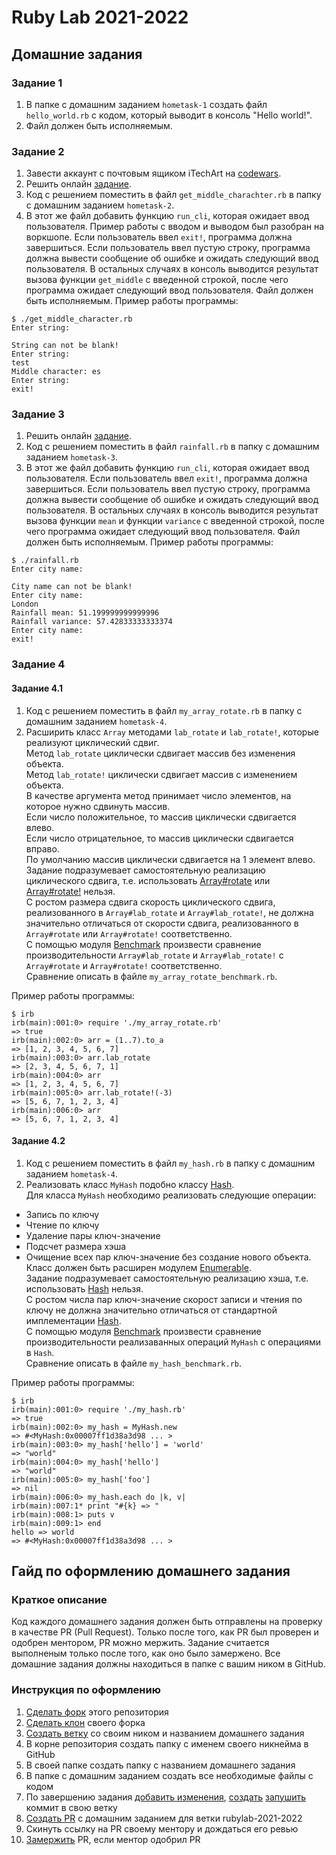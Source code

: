 # Ruby Lab 2021-2022

## Домашние задания
### Задание 1
1. В папке с домашним заданием `hometask-1` создать файл `hello_world.rb` с кодом, который выводит в консоль "Hello world!".
2. Файл должен быть исполняемым.

### Задание 2
1. Завести аккаунт с почтовым ящиком iTechArt на [codewars](https://www.codewars.com/).
2. Решить онлайн [задание](https://www.codewars.com/kata/56747fd5cb988479af000028/train/ruby).
3. Код с решением поместить в файл `get_middle_charachter.rb` в папку с домашним заданием `hometask-2`.
4. В этот же файл добавить функцию `run_cli`, которая ожидает ввод пользователя.
Пример работы с вводом и выводом был разобран на воркшопе.
Если пользователь ввел `exit!`, программа должна завершиться.
Если пользователь ввел пустую строку, программа должна вывести сообщение об ошибке и ожидать следующий ввод пользователя.
В остальных случаях в консоль выводится результат вызова функции `get_middle` c введенной строкой,
после чего программа ожидает следующий ввод пользователя.
Файл должен быть исполняемым.
Пример работы программы:
```
$ ./get_middle_character.rb
Enter string:

String can not be blank!
Enter string:
test
Middle character: es
Enter string:
exit!
```

### Задание 3
1. Решить онлайн [задание](https://www.codewars.com/kata/56a32dd6e4f4748cc3000006/train/ruby).
2. Код с решением поместить в файл `rainfall.rb` в папку с домашним заданием `hometask-3`.
3. В этот же файл добавить функцию `run_cli`, которая ожидает ввод пользователя.
Если пользователь ввел `exit!`, программа должна завершиться.
Если пользователь ввел пустую строку, программа должна вывести сообщение об ошибке и ожидать следующий ввод пользователя.
В остальных случаях в консоль выводится результат вызова функции `mean` и функции `variance` c введенной строкой,
после чего программа ожидает следующий ввод пользователя.
Файл должен быть исполняемым.
Пример работы программы:
```
$ ./rainfall.rb
Enter city name:

City name can not be blank!
Enter city name:
London
Rainfall mean: 51.199999999999996
Rainfall variance: 57.42833333333374
Enter city name:
exit!
```

### Задание 4
#### Задание 4.1
1. Код с решением поместить в файл `my_array_rotate.rb` в папку с домашним заданием `hometask-4`.
2. Рacширить класс `Array` методaми `lab_rotate` и `lab_rotate!`, которые реализуют циклический сдвиг.  
Метод `lab_rotate` циклически сдвигает массив без изменения объекта.  
Метод `lab_rotate!` циклически сдвигает массив c изменением объекта.  
В качестве аргумента метод принимает число элементов, на которое нужно сдвинуть массив.  
Если число положительное, то массив циклически сдвигается влево.  
Если число отрицательное, то массив циклически сдвигается вправо.  
По умолчанию массив циклически сдвигается на 1 элемент влево.  
Задание подразумевает самостоятельную реализацию циклического сдвига, т.е. использовать [Array#rotate](https://ruby-doc.org/core-3.0.2/Array.html#method-i-rotate) или [Array#rotate!](https://ruby-doc.org/core-3.0.2/Array.html#method-i-rotate-21) нельзя.  
C ростом размера сдвига скорость циклического сдвига, реализованного в `Array#lab_rotate` и `Array#lab_rotate!`, не должна значительно отличаться от скорости сдвига, реализованного в `Array#rotate` или `Array#rotate!` соответственно.  
С помощью модуля [Benchmark](https://ruby-doc.org/stdlib-2.5.3/libdoc/benchmark/rdoc/Benchmark.html) произвести сравнение производительности `Array#lab_rotate` и `Array#lab_rotate!` c `Array#rotate` и `Array#rotate!` соответственно.  
Сравнение описать в файле `my_array_rotate_benchmark.rb`.

Пример работы программы:
```
$ irb
irb(main):001:0> require './my_array_rotate.rb'
=> true
irb(main):002:0> arr = (1..7).to_a
=> [1, 2, 3, 4, 5, 6, 7]
irb(main):003:0> arr.lab_rotate
=> [2, 3, 4, 5, 6, 7, 1]
irb(main):004:0> arr
=> [1, 2, 3, 4, 5, 6, 7]
irb(main):005:0> arr.lab_rotate!(-3)
=> [5, 6, 7, 1, 2, 3, 4]
irb(main):006:0> arr
=> [5, 6, 7, 1, 2, 3, 4]
```

#### Задание 4.2
1. Код с решением поместить в файл `my_hash.rb` в папку с домашним заданием `hometask-4`.
2. Реализовать класс `MyHash` подобно классу [Hash](https://ruby-doc.org/core-3.0.2/Hash.html).  
Для класса `MyHash` необходимо реализовать следующие операции: 
* Запись по ключу
* Чтение по ключу
* Удаление пары ключ-значение
* Подсчет размера хэша
* Очищение всех пар ключ-значение без создание нового объекта.  
Класс должен быть расширен модулем [Enumerable](https://ruby-doc.org/core-3.0.2/Enumerable.html).  
Задание подразумевает самостоятельную реализацию хэша, т.е. использовать [Hash](https://ruby-doc.org/core-3.0.2/Hash.html) нельзя.  
C ростом числа пар ключ-значение скорост записи и чтения по ключу не должна значительно отличаться от стандартной имплементации [Hash](https://ruby-doc.org/core-3.0.2/Hash.html).  
С помощью модуля [Benchmark](https://ruby-doc.org/stdlib-2.5.3/libdoc/benchmark/rdoc/Benchmark.html) произвести сравнение производительности реализаванных операций `MyHash` с операциями в `Hash`.  
Сравнение описать в файле `my_hash_benchmark.rb`.

Пример работы программы:
```
$ irb
irb(main):001:0> require './my_hash.rb'
=> true
irb(main):002:0> my_hash = MyHash.new
=> #<MyHash:0x00007ff1d38a3d98 ... >
irb(main):003:0> my_hash['hello'] = 'world'
=> "world"
irb(main):004:0> my_hash['hello']
=> "world"
irb(main):005:0> my_hash['foo']
=> nil
irb(main):006:0> my_hash.each do |k, v|
irb(main):007:1* print "#{k} => "
irb(main):008:1> puts v
irb(main):009:1> end
hello => world
=> #<MyHash:0x00007ff1d38a3d98 ... >
```

## Гайд по оформлению домашнего задания
### Краткое описание
Код каждого домашнего задания должен быть отправлены на проверку в качестве PR (Pull Request).
Только после того, как PR был проверен и одобрен ментором, PR можно мержить.
Задание считается выполненым только после того, как оно было замержено.
Все домашние задания должны находиться в папке с вашим ником в GitHub.

### Инструкция по оформлению
1. [Сделать форк](https://docs.github.com/en/get-started/quickstart/fork-a-repo#forking-a-repository) этого репозитория
2. [Сделать клон](https://docs.github.com/en/get-started/quickstart/fork-a-repo#cloning-your-forked-repository) своего форка
3. [Создать ветку](https://docs.github.com/en/github/collaborating-with-pull-requests/proposing-changes-to-your-work-with-pull-requests/creating-and-deleting-branches-within-your-repository#creating-a-branch) со своим ником и названием домашнего задания
4. В корне репозитория создать папку с именем своего никнейма в GitHub
5. В своей папке создать папку с названием домашнего задания
6. В папке с домашним заданием создать все необходимые файлы с кодом
7. По завершению задания [добавить изменения](https://github.com/git-guides/git-add), [cоздать](https://github.com/git-guides/git-commit)  [запушить](https://github.com/git-guides/git-push) коммит в свою ветку
8. [Создать PR](https://docs.github.com/en/github/collaborating-with-pull-requests/proposing-changes-to-your-work-with-pull-requests/creating-a-pull-request-from-a-fork) с домашним заданием для ветки rubylab-2021-2022
9. Скинуть ссылку на PR своему ментору и дождаться его ревью
10. [Замержить](https://docs.github.com/en/github/collaborating-with-pull-requests/incorporating-changes-from-a-pull-request/merging-a-pull-request) PR, если ментор одобрил PR
